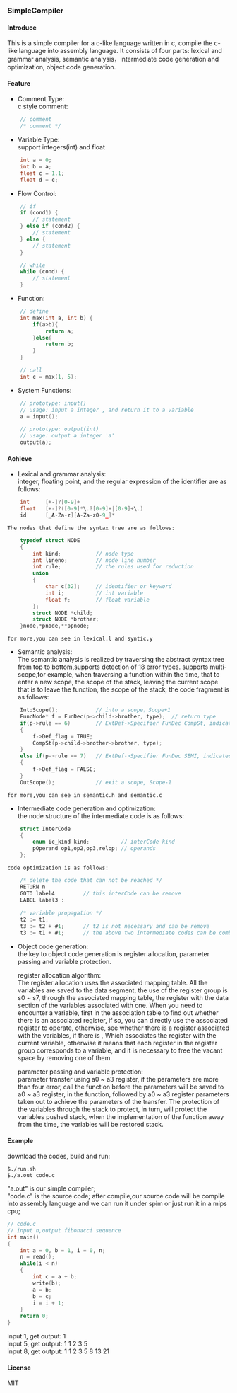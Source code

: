 ### SimpleCompiler ###

#### Introduce ####
This is a simple compiler for a c-like language written in c, compile the c-like language into assembly language.
It consists of four parts: lexical and grammar analysis, semantic analysis，intermediate code generation and optimization, object code generation.

#### Feature ####

* Comment Type:  
    c style comment:
``` c
    // comment
	/* comment */
```

* Variable Type:  
    support integers(int) and float
``` c
    int a = 0;
    int b = a;
    float c = 1.1;
    float d = c;
```

* Flow Control:
``` c
    // if 
    if (cond1) {
        // statement
    } else if (cond2) {
        // statement
    } else {
        // statement
    }

    // while 
    while (cond) {
        // statement
    }
```

* Function:
``` c
    // define
    int max(int a, int b) {
		if(a>b){
			return a;
		}else{
			return b;
		}
    }

    // call
    int c = max(1, 5);
```

* System Functions:
``` c
    // prototype: input()
    // usage: input a integer , and return it to a variable
    a = input();

    // prototype: output(int)
    // usage: output a integer 'a'
    output(a);
```

#### Achieve ####

* Lexical and grammar analysis:		
	integer, floating point, and the regular expression of the identifier are as follows:
``` c
    int  	[+-]?[0-9]+
    float  	[+-]?([0-9]*\.?[0-9]+|[0-9]+\.)
    id 		[_A-Za-z][A-Za-z0-9_]*
```

	The nodes that define the syntax tree are as follows:
``` c
    typedef struct NODE 	
	{
		int kind;			// node type
		int lineno;			// node line number
		int rule;			// the rules used for reduction
		union				
		{
			char c[32];		// identifier or keyword
			int i;			// int variable
			float f;		// float variable
		};
		struct NODE *child;			
		struct NODE *brother;		
	}node,*pnode,**ppnode;
```

	for more,you can see in lexical.l and syntic.y

* Semantic analysis:		
	The semantic analysis is realized by traversing the abstract syntax tree from top to bottom,supports detection of 18 error types.
	supports multi-scope,for example, when traversing a function within the time, that to enter a new scope, the scope of the stack, leaving the current scope that is to leave the function, the scope of the stack, the code fragment is as follows:
``` c
	IntoScope();  			// into a scope，Scope+1
	FuncNode* f = FunDec(p->child->brother, type);	// return type
	if(p->rule == 6) 		// ExtDef->Specifier FunDec CompSt, indicates that the function is defined at this time，and Def_flag is set to 1
	{
		f->Def_flag = TRUE;
		CompSt(p->child->brother->brother, type);
	}
	else if(p->rule == 7)	// ExtDef->Specifier FunDec SEMI, indicates that the function is declared at this time, undefined, and Def_flag is set to 0
	{
		f->Def_flag = FALSE;
	}
	OutScope();  			// exit a scope, Scope-1
```
	for more,you can see in semantic.h and semantic.c
	
* Intermediate code generation and optimization:	
	the node structure of the intermediate code is as follows:
``` c
	struct InterCode
	{
		enum ic_kind kind; 			// interCode kind
		pOperand op1,op2,op3,relop; // operands
	};
```
	code optimization is as follows:
``` c
	/* delete the code that can not be reached */
	RETURN n
	GOTO label4			// this interCode can be remove
	LABEL label3 :	
 
	/* variable propagation */
	t2 := t1; 
	t3 := t2 + #1;		// t2 is not necessary and can be remove
	t3 := t1 + #1;		// the above two intermediate codes can be combined into one
```

* Object code generation:	
	the key to object code generation is register allocation, parameter passing and variable protection.

	register allocation algorithm:	
	The register allocation uses the associated mapping table. All the variables are saved to the data segment, the use of the register group is s0 ~ s7, through the associated mapping table, the register with the data section of the variables associated with one. When you need to encounter a variable, first in the association table to find out whether there is an associated register, if so, you can directly use the associated register to operate, otherwise, see whether there is a register associated with the variables, if there is , Which associates the register with the current variable, otherwise it means that each register in the register group corresponds to a variable, and it is necessary to free the vacant space by removing one of them.
	
	parameter passing and variable protection:	
	parameter transfer using a0 ~ a3 register, if the parameters are more than four error, call the function before the parameters will be saved to a0 ~ a3 register, in the function, followed by a0 ~ a3 register parameters taken out to achieve the parameters of the transfer. The protection of the variables through the stack to protect, in turn, will protect the variables pushed stack, when the implementation of the function away from the time, the variables will be restored stack.

#### Example ####
download the codes, build and run:
``` shell
$./run.sh
$./a.out code.c
```
"a.out" is our simple compiler;  
"code.c" is the source code;
after compile,our source code will be compile into assembly language and we can run it under spim or just run it in a mips cpu; 
``` c
// code.c
// input n,output fibonacci sequence
int main()
{
	int a = 0, b = 1, i = 0, n;
	n = read();
	while(i < n)
	{
		int c = a + b;
		write(b);
		a = b;
		b = c;
		i = i + 1;
	}
	return 0;
}

```
input 1, get output: 1  
input 5, get output: 1 1 2 3 5  
input 8, get output: 1 1 2 3 5 8 13 21  


#### License ####
MIT